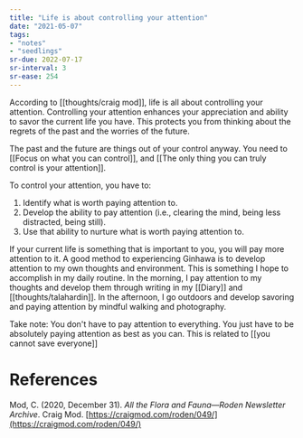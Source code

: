 ```yaml
---
title: "Life is about controlling your attention"
date: "2021-05-07"
tags:
- "notes"
- "seedlings"
sr-due: 2022-07-17
sr-interval: 3
sr-ease: 254
---
```


According to [[thoughts/craig mod]], life is all about controlling your attention. Controlling your attention enhances your appreciation and ability to savor the current life you have. This protects you from thinking about the regrets of the past and the worries of the future.

The past and the future are things out of your control anyway. You need to [[Focus on what you can control]], and [[The only thing you can truly control is your attention]].

To control your attention, you have to:

1. Identify what is worth paying attention to.
2. Develop the ability to pay attention (i.e., clearing the mind, being less distracted, being still).
3. Use that ability to nurture what is worth paying attention to.

If your current life is something that is important to you, you will pay more attention to it. A good method to experiencing Ginhawa is to develop attention to my own thoughts and environment. This is something I hope to accomplish in my daily routine. In the morning, I pay attention to my thoughts and develop them through writing in my [[Diary]] and [[thoughts/talahardin]]. In the afternoon, I go outdoors and develop savoring and paying attention by mindful walking and photography.

Take note: You don't have to pay attention to everything. You just have to be absolutely paying attention as best as you can. This is related to [[you cannot save everyone]]

# References

Mod, C. (2020, December 31). *All the Flora and Fauna—Roden Newsletter Archive*. Craig Mod. [https://craigmod.com/roden/049/](https://craigmod.com/roden/049/)